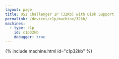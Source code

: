 ```yaml
---
layout: page
title: OSI Challenger 1P (32Kb) with Disk Support
permalink: /devices/c1p/machine/32kb/
machines:
  - type: c1p
    id: c1p32kb
    debugger: true
---
```


{% include machine.html id="c1p32kb" %}
